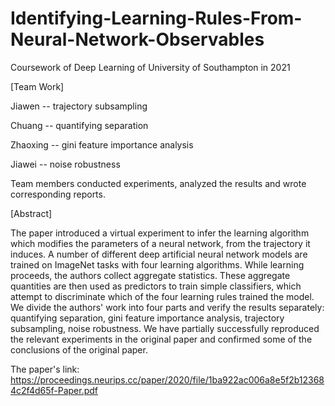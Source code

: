 # Identifying-Learning-Rules-From-Neural-Network-Observables
Coursework of Deep Learning  of University of Southampton in 2021

[Team Work]

Jiawen --  trajectory subsampling

Chuang -- quantifying separation

Zhaoxing -- gini feature importance analysis

Jiawei -- noise robustness

Team members conducted experiments, analyzed the results and wrote corresponding reports.

[Abstract]

The paper introduced a virtual experiment to infer the learning algorithm which modifies the parameters of a neural network, from the trajectory it induces. A number of different deep artificial neural network models are trained on ImageNet tasks with four learning algorithms. While learning proceeds, the authors collect aggregate statistics. These aggregate quantities are then used as predictors to train simple classifiers, which attempt to discriminate which of the four learning rules trained the model. We divide the authors' work into four parts and verify the results separately: quantifying separation, gini feature importance analysis, trajectory subsampling, noise robustness. We have partially successfully reproduced the relevant experiments in the original paper and confirmed some of the conclusions of the original paper.

The paper's link: https://proceedings.neurips.cc/paper/2020/file/1ba922ac006a8e5f2b123684c2f4d65f-Paper.pdf
